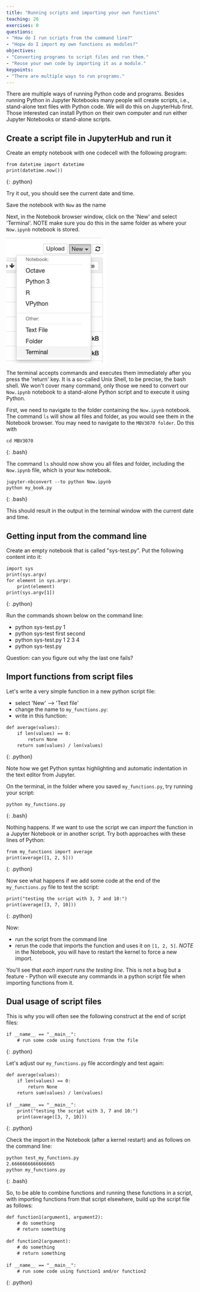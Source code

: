 ```yaml
---
title: "Running scripts and importing your own functions"
teaching: 20
exercises: 0
questions:
- "How do I run scripts from the command line?"
- "Hopw do I import my own functions as modules?"
objectives:
- "Converting programs to script files and run them."
- "Reuse your own code by importing it as a module."
keypoints:
- "There are multiple ways to run programs."
---
```


There are multiple ways of running Python code and programs. Besides running Python in Jupyter Notebooks many people will create scripts, i.e., stand-alone text files with Python code. We will do this on JupyterHub first. Those interested can install Python on their own computer and run either Jupyter Notebooks or stand-alone scripts.

## Create a script file in JupyterHub and run it

Create an empty notebook with one codecell with the following program:

~~~
from datetime import datetime
print(datetime.now())
~~~
{: .python}

Try it out, you should see the current date and time.

Save the notebook with `Now` as the name

Next, in the Notebook browser window, click on the 'New' and select 'Terminal'. NOTE make sure you do this in the same folder as where your `Now.ipynb` notebook is stored.

![Opening a Terminal window](../fig/0_jupyter_notebook_terminal.png)  

The terminal accepts commands and executes them immediately after you press the 'return' key. It is a so-called Unix Shell, to be precise, the bash shell. We won't cover many command, only those we need to convert our `Now.ipynb` notebook to a stand-alone Python script and to execute it using Python.

First, we need to navigate to the folder containing the `Now.ipynb` notebook. The command `ls` will show all files and folder, as you would see them in the Notebook browser. You may need to navigate to the `MBV3070 folder`. Do this with

~~~
cd MBV3070
~~~
{: .bash}


The command `ls` should now show you all files and folder, including the `Now.ipynb` file, which is your `Now` notebook.

~~~
jupyter-nbconvert --to python Now.ipynb
python my_book.py
~~~
{: .bash}

This should result in the output in the terminal window with the current date and time.

## Getting input from the command line

Create an empty notebook that is called "sys-test.py". Put the following content into it:

~~~
import sys
print(sys.argv)
for element in sys.argv:
    print(element)
print(sys.argv[1])
~~~
{: .python}

Run the commands shown below on the command line:

  * python sys-test.py 1
  * python sys-test first second
  * python sys-test.py 1 2 3 4
  * python sys-test.py

Question: can you figure out why the last one fails?

## Import functions from script files


Let's write a very simple function in a new python script file:

* select 'New' --> 'Text file'
* change the name to `my_functions.py`:
* write in this function:

~~~
def average(values):
    if len(values) == 0:
        return None
    return sum(values) / len(values)
~~~
{: .python}

Note how we get Python syntax highlighting and automatic indentation in the text editor from Jupyter.

On the terminal, in the folder where you saved `my_functions.py`, try running your script:

~~~
python my_functions.py
~~~
{: .bash}

Nothing happens. If we want to use the script we can *import* the function in a Jupyter Notebook or in another script. Try both approaches with these lines of Python:

~~~
from my_functions import average
print(average([1, 2, 5]))
~~~
{: .python}

Now see what happens if we add some code at the end of the `my_functions.py` file to test the script:

~~~
print("testing the script with 3, 7 and 10:")
print(average([3, 7, 10]))
~~~
{: .python}

Now:
* run the script from the command line
* rerun the code that imports the function and uses it on `[1, 2, 5]`. _NOTE_ in the Notebook, you will have to restart the kernel to force a new import.

You'll see that *each import runs the testing line*. This is not a bug but a feature - Python will execute any commands in a python script file when importing functions from it.


## Dual usage of script files

This is why you will often see the following construct at the end of script files:

~~~
if __name__ == "__main__":
    # run some code using functions from the file
~~~
{: .python}

Let's adjust our `my_functions.py` file accordingly and test again:

~~~
def average(values):
    if len(values) == 0:
        return None
    return sum(values) / len(values)

if __name__ == "__main__":
    print("testing the script with 3, 7 and 10:")
    print(average([3, 7, 10]))

~~~
{: .python}

Check the import in the Notebook (after a kernel restart) and as follows on the command line:

~~~
python test_my_functions.py
2.6666666666666665
python my_functions.py
~~~
{: .bash}

So, to be able to combine functions and running these functions in a script, with importing functions from that script elsewhere, build up the script file as follows:

~~~
def function1(argument1, argument2):
    # do something
    # return something

def function2(argument):
    # do something
    # return something

if __name__ == "__main__":
    # run some code using function1 and/or function2

~~~
{: .python}

